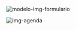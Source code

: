 ![modelo-img-formulario](https://github.com/kevineli2001/Formulario-de-Empleados/assets/108106404/9a9a0fc8-d06f-483b-be49-2a357f6a728f)


![img-agenda](https://github.com/kevineli2001/Formulario-de-Empleados/assets/108106404/894199fc-39ee-4708-b483-ba671a15ea21)
